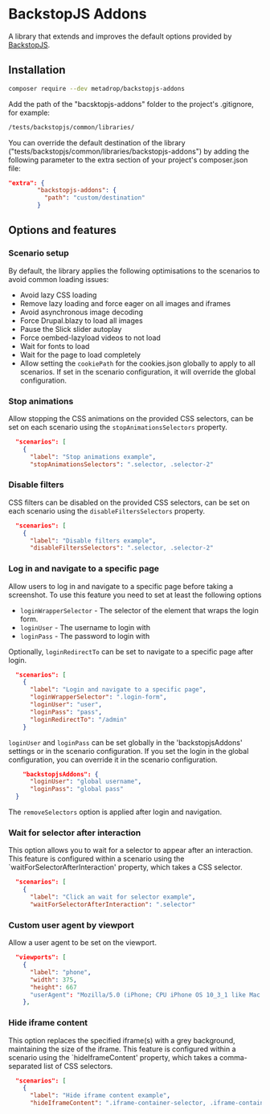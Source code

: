 # BackstopJS Addons
A library that extends and improves the default options provided by [BackstopJS](https://github.com/garris/BackstopJS).

## Installation

```bash
composer require --dev metadrop/backstopjs-addons
```

Add the path of the "bacsktopjs-addons" folder to the project's .gitignore, for example:

```bash
/tests/backstopjs/common/libraries/
```  

You can override the default destination of the library ("tests/backstopjs/common/libraries/backstopjs-addons") by adding the following parameter to the extra section
of your project's composer.json file:

```json
"extra": {
        "backstopjs-addons": {
          "path": "custom/destination"  
        }
``` 

## Options and features

### Scenario setup
By default, the library applies the following optimisations to the scenarios to avoid common loading issues:
- Avoid lazy CSS loading
- Remove lazy loading and force eager on all images and iframes
- Avoid asynchronous image decoding
- Force Drupal.blazy to load all images
- Pause the Slick slider autoplay
- Force oembed-lazyload videos to not load
- Wait for fonts to load
- Wait for the page to load completely
- Allow setting the `cookiePath` for the cookies.json globally to apply to all scenarios. If set in the scenario configuration, it will override the global configuration.

### Stop animations
Allow stopping the CSS animations on the provided CSS selectors, can be set on each scenario using the `stopAnimationsSelectors` property.

```json
  "scenarios": [
    {
      "label": "Stop animations example",
      "stopAnimationsSelectors": ".selector, .selector-2"
```

### Disable filters
CSS filters can be disabled on the provided CSS selectors, can be set on each scenario using the `disableFiltersSelectors` property.

```json
  "scenarios": [
    {
      "label": "Disable filters example",
      "disableFiltersSelectors": ".selector, .selector-2"
```

### Log in and navigate to a specific page
Allow users to log in and navigate to a specific page before taking a screenshot. To use this feature you need to set at least the following options
- `loginWrapperSelector` - The selector of the element that wraps the login form.
- `loginUser` - The username to login with
- `loginPass` - The password to login with

Optionally, `loginRedirectTo` can be set to navigate to a specific page after login.

```json
  "scenarios": [
    {
      "label": "Login and navigate to a specific page",
      "loginWrapperSelector": ".login-form",
      "loginUser": "user",
      "loginPass": "pass",
      "loginRedirectTo": "/admin"
    }
```

`loginUser` and `loginPass` can be set globally in the 'backstopjsAddons' settings or in the scenario configuration. If you set the login in the global configuration, you can override it in the scenario configuration.

```json
    "backstopjsAddons": {
      "loginUser": "global username",
      "loginPass": "global pass"
  }
```

The `removeSelectors` option is applied after login and navigation.

### Wait for selector after interaction
This option allows you to wait for a selector to appear after an interaction. This feature is configured within a scenario using the `waitForSelectorAfterInteraction' property, which takes a CSS selector.

```json
  "scenarios": [
    {
      "label": "Click an wait for selector example",
      "waitForSelectorAfterInteraction": ".selector"
```

### Custom user agent by viewport
Allow a user agent to be set on the viewport.

```json
  "viewports": [
    {
      "label": "phone",
      "width": 375,
      "height": 667
      "userAgent": "Mozilla/5.0 (iPhone; CPU iPhone OS 10_3_1 like Mac OS X) AppleWebKit/603.1.30 (KHTML, like Gecko) Version/10.0 Mobile/14E304 Safari/602.1"
    },
```

### Hide iframe content
This option replaces the specified iframe(s) with a grey background, maintaining the size of the iframe. This feature is configured within a scenario using the `hideIframeContent' property, which takes a comma-separated list of CSS selectors.

```json
  "scenarios": [
    {
      "label": "Hide iframe content example",
      "hideIframeContent": ".iframe-container-selector, .iframe-container-selector-2"
```
